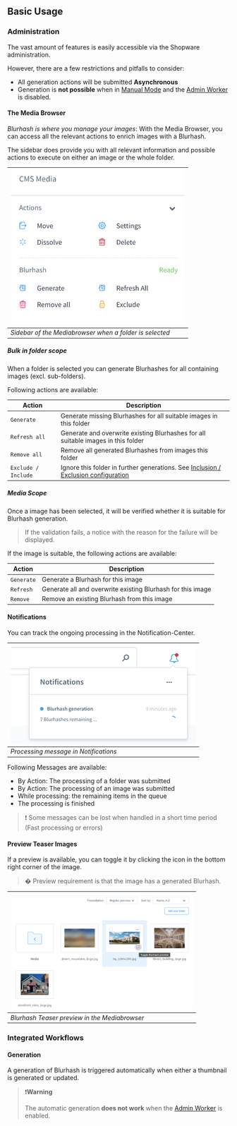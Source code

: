 ## Basic Usage

### Administration

The vast amount of features is easily accessible via the Shopware administration.

However, there are a few restrictions and pitfalls to consider:

- All generation actions will be submitted **Asynchronous**
- Generation is **not possible** when in [Manual Mode](configuration.md#manual-mode) and the [Admin Worker](https://docs.shopware.com/en/shopware-6-en/tutorials-und-faq/deactivate-the-admin-worker#what-is-the-admin-worker) is disabled.

#### The Media Browser

_Blurhash is where you manage your images_: With the Media Browser, you can access all the relevant actions to enrich images with a Blurhash.

The sidebar does provide you with all relevant information and possible actions to execute on either an image or the whole folder.

| <img src="_images/guide/admin-settings-folder.png" alt="Administration Folder Settings" width="396"/> |
|-------------------------------------------------------------------------------------------------------|
| _Sidebar of the Mediabrowser when a folder is selected_                                               |

##### Bulk in folder scope

When a folder is selected you can generate Blurhashes for all containing images (excl. sub-folders).

Following actions are available:

| Action              | Description                                                                                                                 |
|---------------------|-----------------------------------------------------------------------------------------------------------------------------|
| `Generate`          | Generate missing Blurhashes for all suitable images in this folder                                                          |
| `Refresh all`       | Generate and overwrite existing Blurhashes for all suitable images in this folder                                           |
| `Remove all`        | Remove all generated Blurhashes from images this folder                                                                     |
| `Exclude / Include` | Ignore this folder in further generations. See [Inclusion / Exclusion configuration](configuration.md#inclusions-exclusion) |

##### Media Scope

Once a image has been selected, it will be verified whether it is suitable for Blurhash generation.

> If the validation fails, a notice with the reason for the failure will be displayed.

If the image is suitable, the following actions are available:

| Action     | Description                                                 |
|------------|-------------------------------------------------------------|
| `Generate` | Generate a Blurhash for this image                          |
| `Refresh`  | Generate all and overwrite existing Blurhash for this image |
| `Remove`   | Remove an existing Blurhash from this image                 |

#### Notifications

You can track the ongoing processing in the Notification-Center.

| <img src="_images/guide/admin-notfication.png" alt="Administration Notifications" width="421"/> |
|-------------------------------------------------------------------------------------------------|
| _Processing message in Notifications_                                                           |

Following Messages are available:

- By Action: The processing of a folder was submitted
- By Action: The processing of an image was submitted
- While processing: the remaining items in the queue
- The processing is finished

> ❗ Some messages can be lost when handled in a short time period (Fast processing or errors)

#### Preview Teaser Images

If a preview is available, you can toggle it by clicking the icon in the bottom right corner of the image.

> � Preview requirement is that the image has a generated Blurhash.

| <img src="_images/guide/admin-media-preview.png" alt="Administration Notifications" width="414"/> |
|---------------------------------------------------------------------------------------------------|
| _Blurhash Teaser preview in the Mediabrowser_                                                     |

### Integrated Workflows

#### Generation

A generation of Blurhash is triggered automatically when either a thumbnail is generated or updated.

> ❗**Warning**
>
> The automatic generation **does not work** when the [Admin Worker](https://docs.shopware.com/en/shopware-6-en/tutorials-und-faq/deactivate-the-admin-worker#what-is-the-admin-worker) is enabled.

